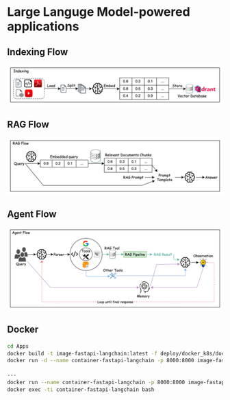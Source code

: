 # Large Languge Model-powered applications

## Indexing Flow

![Indexing Flow](./diagrams/Indexing%20Flow.jpeg)

## RAG Flow

![RAG Flow](./diagrams/RAG%20Flow.jpeg)

## Agent Flow

![Agent Flow](./diagrams/Agent%20Flow.jpeg)

## Docker

```bash
cd Apps
docker build -t image-fastapi-langchain:latest -f deploy/docker_k8s/docker-files/Dockerfile.FastApi-LangChain .
docker run -d --name container-fastapi-langchain -p 8000:8000 image-fastapi-langchain:latest

---
docker run --name container-fastapi-langchain -p 8000:8000 image-fastapi-langchain:latest
docker exec -ti container-fastapi-langchain bash

```
